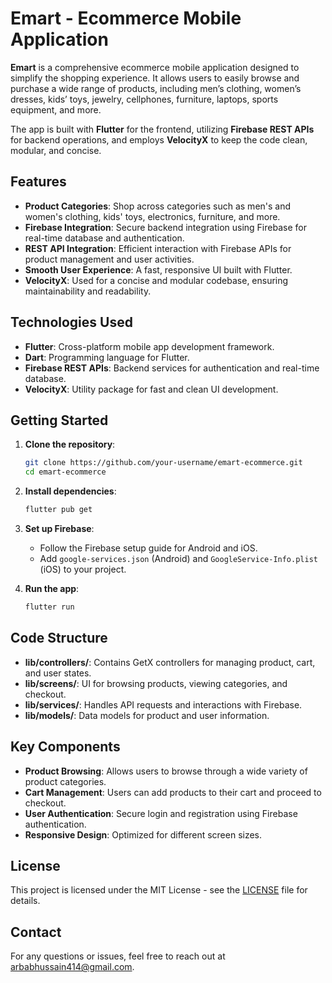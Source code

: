 
# Emart - Ecommerce Mobile Application

**Emart** is a comprehensive ecommerce mobile application designed to simplify the shopping experience. It allows users to easily browse and purchase a wide range of products, including men’s clothing, women’s dresses, kids’ toys, jewelry, cellphones, furniture, laptops, sports equipment, and more.

The app is built with **Flutter** for the frontend, utilizing **Firebase REST APIs** for backend operations, and employs **VelocityX** to keep the code clean, modular, and concise.

## Features

- **Product Categories**: Shop across categories such as men's and women's clothing, kids' toys, electronics, furniture, and more.
- **Firebase Integration**: Secure backend integration using Firebase for real-time database and authentication.
- **REST API Integration**: Efficient interaction with Firebase APIs for product management and user activities.
- **Smooth User Experience**: A fast, responsive UI built with Flutter.
- **VelocityX**: Used for a concise and modular codebase, ensuring maintainability and readability.

## Technologies Used

- **Flutter**: Cross-platform mobile app development framework.
- **Dart**: Programming language for Flutter.
- **Firebase REST APIs**: Backend services for authentication and real-time database.
- **VelocityX**: Utility package for fast and clean UI development.

## Getting Started

1. **Clone the repository**:
   ```bash
   git clone https://github.com/your-username/emart-ecommerce.git
   cd emart-ecommerce
   ```

2. **Install dependencies**:
   ```bash
   flutter pub get
   ```

3. **Set up Firebase**:
   - Follow the Firebase setup guide for Android and iOS.
   - Add `google-services.json` (Android) and `GoogleService-Info.plist` (iOS) to your project.

4. **Run the app**:
   ```bash
   flutter run
   ```

## Code Structure

- **lib/controllers/**: Contains GetX controllers for managing product, cart, and user states.
- **lib/screens/**: UI for browsing products, viewing categories, and checkout.
- **lib/services/**: Handles API requests and interactions with Firebase.
- **lib/models/**: Data models for product and user information.
  
## Key Components

- **Product Browsing**: Allows users to browse through a wide variety of product categories.
- **Cart Management**: Users can add products to their cart and proceed to checkout.
- **User Authentication**: Secure login and registration using Firebase authentication.
- **Responsive Design**: Optimized for different screen sizes.

## License

This project is licensed under the MIT License - see the [LICENSE](LICENSE) file for details.

## Contact

For any questions or issues, feel free to reach out at [arbabhussain414@gmail.com](arbabhussain414@gmail.com).
